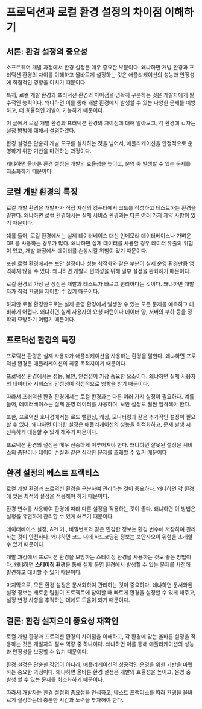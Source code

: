프로덕션과 로컬 환경 설정의 차이점 이해하기
===

## 서론: 환경 설정의 중요성
소프트웨어 개발 과정에서 환경 설정은 매우 중요한 부분이다. 왜냐하면 개발 환경과 프러덕션 환경의 차이를 이해하고 올바르게 설정하는 것은 애플리케이션의 성능과 안정성에 직접적인 영향을 미치기 때문이다.

특히, 로컬 개발 환경과 프러덕션 환경의 차이점을 명확히 구분하는 것은 개발자에게 필수적인 능력이다. 왜냐하면 이를 통해 개발 환경에서 발생할 수 있는 다양한 문제를 예방하고, 더 효율적인 개발이 가능하기 때문이다.

이 글에서 로컬 개발 환경과 프러덕션 환경의 차이점에 대해 알아보고, 각 환경에 ㅁ자는 설정 방법에 대해서 설명하겠다.

환경 설정은 단순히 개발 도구를 설치하는 것을 넘어서, 애플리케이션을 안정적으로 운영하기 위한 기반을 마련하는 과정이다. 

왜냐하면 올바른 환경 설정은 개발의 효율성을 높이고, 운영 중 발생할 수 있는 문제를 최소화하기 때문이다.

## 로컬 개발 환경의 특징
로컬 개발 환경은 개발자가 직접 자신의 컴퓨터에서 코드를 작성하고 테스트하는 환경을 말한다. 왜냐하면 로컬 환경에서는 실제 서비스 환경과는 다른 여러 가지 제약 사항이 있기 때문이다.

예를 들어, 로컬 환경에서는 실제 데이터베이스 대신 인메모리 데이터베이스나 가벼운 DB 를 사용하는 경우가 많다. 왜냐하면 실제 데이터를 사용할 경우 데이터 유출의 위험이 있고, 개발 과정에서 데이터를 손상시킬 위험이 있기 때문이다.

또한 로컬 환경에서는 보안 설정이나 성능 최적화와 같은 부분이 실제 운영 환경만큼 엄격하지 않을 수 있다. 왜냐하면 개발의 편의성을 위해 일부 설정을 완화하기 때문이다.

로컬 환경의 가장 큰 장점은 개발과 테스트가 빠르고 편리하다는 것이다. 왜냐하면 개발자가 직접 환경을 제어할 수 있기 때문이다.

하지만 로컬 환경만으로는 실제 운영 환경에서 발생할 수 있는 모든 문제를 예측하고 대비하기 어렵다. 왜냐하면 실제 사용자의 요청 패턴이나 데이터 양, 서버의 부하 등을 정확히 모방하기 어렵기 때문이다.


## 프로덕션 환경의 특징
프로덕션 환경은 실제 사용자가 애플리케이션을 사용하는 환경을 말한다. 왜냐하면 프로덕션 환경은 애플리케이션의 최종 목적지이기 때문이다.

프로덕션 환경에서는 성능, 보안, 안정성이 가장 중요한 요소이다. 왜냐하면 실제 사용자의 데이터와 서비스의 안정성이 직접적으로 영향을 받기 때문이다.

따라서 프러덕션 환경 환경에서는 로컬 환경과는 다른 여러 가지 설정이 필요하다. 예를 들어, 데이터베이스는 실제 운영 데이터를 사용하며, 보안 설정도 훨씬 엄격해야 한다. 

또한, 프로덕션 호나경에서는 로드 밸런싱, 캐싱, 모니터링과 같은 추가적인 설정이 필요할 수 있다. 왜냐하면 이러한 설정은 애플리케이션의 성능을 최적화하고, 문제 발생 시 신속하게 대응할 수 있게 해주기 때문이다.

프로덕션 환경의 설정은 매우 신중하게 이루어져야 한다. 왜냐하면 잘못된 설정은 서비스의 중단이나 데이터 손실과 같은 심각한 문제를 초래할 수 있기 때문이다

## 환경 설정의 베스트 프랙티스
로컬 개발 환경과 프로덕션 환경을 구분하여 관리하는 것이 중요하다. 왜냐하면 각 환경에 맞는 최적의 설정을 적용해야 하기 때문이다.

환경 변수를 사용하여 환경에 따라 다른 설정을 적용하는 것이 좋다. 왜냐하면 이 방법은 설정을 유연하게 관리할 수 있게 해주기 때문이다. 

데이터베이스 설정, API 키 , 비밀번호와 같은 민감한 정보는 환경 변수에 저장하여 관리하는 것이 안전하다. 왜냐하면 코드 내에 하드코딩된 정보는 보안사으이 위험을 초래할 수 있기 때문이다.

개발 과정에서 프로덕션 환경을 모방하는 스테이징 환경을 사용하는 것도 좋은 방법이다. 왜냐하면 **스테이징 환경**을 통해 실제 운영 환경에서 발생할 수 있는 문제를 사전에 발견하고 대비할 수 있기 때문이다.

마지막으로, 모든 환경 설정은 문서화하여 관리하는 것이 중요하다. 왜냐하면 문서화된 설정 정보는 새로운 팀원이 프로젝트에 참여할 때 빠르게 환경을 설정할 수 있게 해주고, 설정 변경 사항을 추적하는 데에도 도움이 되기 때문이다. 

## 결론: 환경 설저으이 중요성 재확인
로컬 개발 환경과 프로덕션 환경의 차이점을 이해하고, 각 환경에 맞는 올바른 설정을 적용하는 것은 개발자의 필수 역량 중 하나이다. 왜냐하면 이를 통해 애플리케이션의 성능과 안정성을 보장할 수 있기 때문이다.

환경 설정은 단순한 작업이 아니라, 애플리케이션의 성공적인 운영을 위한 기반을 마련하는 중요한 과정이다. 왜냐하면 올바른 환경 설정은 개발의 효율성을 높이고, 운영 중 발생 할 수 있는 문제를 최소화하기 때문이다.

따라서 개발자는 환경 설정의 중요성을 인식하고, 베스트 프랙티스를 따라 환경을 올바르게 설정하는데 충분한 시간과 노력을 투자해야 한다.
